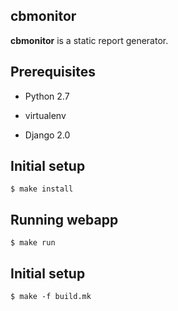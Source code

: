 cbmonitor
---------

**cbmonitor** is a static report generator.

Prerequisites
-------------

* Python 2.7

* virtualenv
* Django 2.0


Initial setup
-------------

    $ make install



Running webapp
--------------

    $ make run

Initial setup
-------------

    $ make -f build.mk
